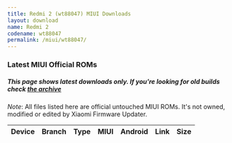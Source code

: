 ```yaml
---
title: Redmi 2 (wt88047) MIUI Downloads
layout: download
name: Redmi 2
codename: wt88047
permalink: /miui/wt88047/
---
```

### Latest MIUI Official ROMs
##### This page shows latest downloads only. If you're looking for old builds check [the archive](/archive/miui/wt88047/)
*Note*: All files listed here are official untouched MIUI ROMs. It's not owned, modified or edited by Xiaomi Firmware Updater.


<div class="table-responsive-md" id="table-wrapper">
<table id="miui" class="compact table table-striped table-hover table-sm">
    <thead class="thead-dark">
        <tr>
            <th>Device</th>
            <th>Branch</th>
            <th>Type</th>
            <th>MIUI</th>
            <th>Android</th>
            <th>Link</th>
            <th>Size</th>
        </tr>
    </thead>
    <script>loadMiuiDownloads('wt88047')</script>
</table>
</div>


